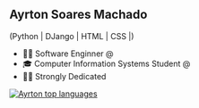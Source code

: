 
## Ayrton Soares Machado
(Python | DJango | HTML | CSS |) 
- 👩‍💻 Software Enginner @[]()
- 🎓 Computer Information Systems Student @ []()
- 🐱‍👤 Strongly Dedicated

<div align="left">
  
[![Ayrton top languages](https://github-readme-stats.vercel.app/api/top-langs/?username=Ayrton-Machado&theme=red-white)](https://github.com/anuraghazra/github-readme-stats)
  
 </div>
